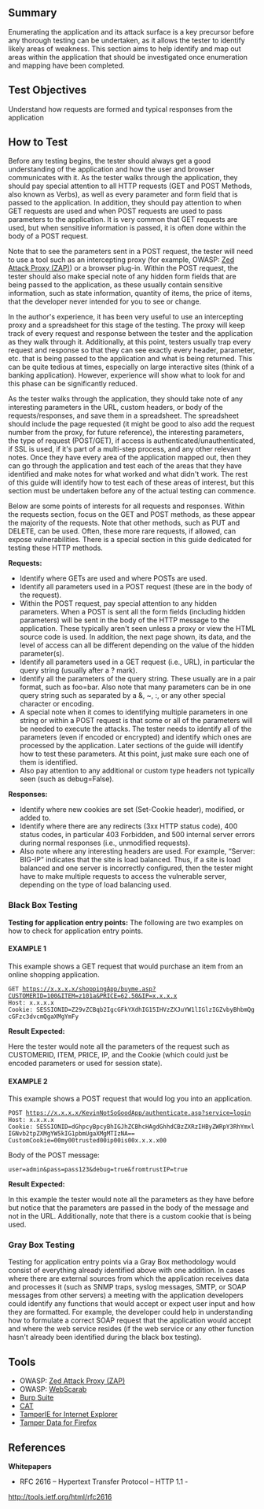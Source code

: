 ## Summary

Enumerating the application and its attack surface is a key precursor before any thorough testing can be undertaken, as it allows the tester to identify likely areas of weakness. This section aims to help identify and map out areas within the application that should be investigated once enumeration and mapping have been completed.

## Test Objectives

Understand how requests are formed and typical responses from the application

## How to Test

Before any testing begins, the tester should always get a good understanding of the application and how the user and browser communicates with it. As the tester walks through the application, they should pay special attention to all HTTP requests (GET and POST Methods, also known as Verbs), as well as every parameter and form field that is passed to the application. In addition, they should pay attention to when GET requests are used and when POST requests are used to pass parameters to the application. It is very common that GET requests are used, but when sensitive information is passed, it is often done within the body of a POST request.

Note that to see the parameters sent in a POST request, the tester will need to use a tool such as an intercepting proxy (for example, OWASP: [ Zed Attack Proxy (ZAP)](OWASP_Zed_Attack_Proxy_Project "wikilink")) or a browser plug-in. Within the POST request, the tester should also make special note of any hidden form fields that are being passed to the application, as these usually contain sensitive information, such as state information, quantity of items, the price of items, that the developer never intended for you to see or change.

In the author's experience, it has been very useful to use an intercepting proxy and a spreadsheet for this stage of the testing. The proxy will keep track of every request and response between the tester and the application as they walk through it. Additionally, at this point, testers usually trap every request and response so that they can see exactly every header, parameter, etc. that is being passed to the application and what is being returned. This can be quite tedious at times, especially on large interactive sites (think of a banking application). However, experience will show what to look for and this phase can be significantly reduced.

As the tester walks through the application, they should take note of any interesting parameters in the URL, custom headers, or body of the requests/responses, and save them in a spreadsheet. The spreadsheet should include the page requested (it might be good to also add the request number from the proxy, for future reference), the interesting parameters, the type of request (POST/GET), if access is authenticated/unauthenticated, if SSL is used, if it's part of a multi-step process, and any other relevant notes. Once they have every area of the application mapped out, then they can go through the application and test each of the areas that they have identified and make notes for what worked and what didn't work. The rest of this guide will identify how to test each of these areas of interest, but this section must be undertaken before any of the actual testing can commence.

Below are some points of interests for all requests and responses. Within the requests section, focus on the GET and POST methods, as these appear the majority of the requests. Note that other methods, such as PUT and DELETE, can be used. Often, these more rare requests, if allowed, can expose vulnerabilities. There is a special section in this guide dedicated for testing these HTTP methods.

**Requests:**

-   Identify where GETs are used and where POSTs are used.
-   Identify all parameters used in a POST request (these are in the body of the request).
-   Within the POST request, pay special attention to any hidden parameters. When a POST is sent all the form fields (including hidden parameters) will be sent in the body of the HTTP message to the application. These typically aren't seen unless a proxy or view the HTML source code is used. In addition, the next page shown, its data, and the level of access can all be different depending on the value of the hidden parameter(s).
-   Identify all parameters used in a GET request (i.e., URL), in particular the query string (usually after a ? mark).
-   Identify all the parameters of the query string. These usually are in a pair format, such as foo=bar. Also note that many parameters can be in one query string such as separated by a &, \~, :, or any other special character or encoding.
-   A special note when it comes to identifying multiple parameters in one string or within a POST request is that some or all of the parameters will be needed to execute the attacks. The tester needs to identify all of the parameters (even if encoded or encrypted) and identify which ones are processed by the application. Later sections of the guide will identify how to test these parameters. At this point, just make sure each one of them is identified.
-   Also pay attention to any additional or custom type headers not typically seen (such as debug=False).

**Responses:**

-   Identify where new cookies are set (Set-Cookie header), modified, or added to.
-   Identify where there are any redirects (3xx HTTP status code), 400 status codes, in particular 403 Forbidden, and 500 internal server errors during normal responses (i.e., unmodified requests).
-   Also note where any interesting headers are used. For example, “Server: BIG-IP” indicates that the site is load balanced. Thus, if a site is load balanced and one server is incorrectly configured, then the tester might have to make multiple requests to access the vulnerable server, depending on the type of load balancing used.

### Black Box Testing

**Testing for application entry points:**
The following are two examples on how to check for application entry points.

#### EXAMPLE 1

This example shows a GET request that would purchase an item from an online shopping application.

`GET `[`https://x.x.x.x/shoppingApp/buyme.asp?CUSTOMERID=100&ITEM=z101a&PRICE=62.50&IP=x.x.x.x`](https://x.x.x.x/shoppingApp/buyme.asp?CUSTOMERID=100&ITEM=z101a&PRICE=62.50&IP=x.x.x.x)` `\
`Host: x.x.x.x`\
`Cookie: SESSIONID=Z29vZCBqb2IgcGFkYXdhIG15IHVzZXJuYW1lIGlzIGZvbyBhbmQgcGFzc3dvcmQgaXMgYmFy`

**Result Expected:**

Here the tester would note all the parameters of the request such as CUSTOMERID, ITEM, PRICE, IP, and the Cookie (which could just be encoded parameters or used for session state).

#### EXAMPLE 2

This example shows a POST request that would log you into an application.

`POST `[`https://x.x.x.x/KevinNotSoGoodApp/authenticate.asp?service=login`](https://x.x.x.x/KevinNotSoGoodApp/authenticate.asp?service=login)\
`Host: x.x.x.x`\
`Cookie: SESSIONID=dGhpcyBpcyBhIGJhZCBhcHAgdGhhdCBzZXRzIHByZWRpY3RhYmxlIGNvb2tpZXMgYW5kIG1pbmUgaXMgMTIzNA==`\
`CustomCookie=00my00trusted00ip00is00x.x.x.x00`

Body of the POST message:

`user=admin&pass=pass123&debug=true&fromtrustIP=true`

**Result Expected:**

In this example the tester would note all the parameters as they have before but notice that the parameters are passed in the body of the message and not in the URL. Additionally, note that there is a custom cookie that is being used.

### Gray Box Testing

Testing for application entry points via a Gray Box methodology would consist of everything already identified above with one addition. In cases where there are external sources from which the application receives data and processes it (such as SNMP traps, syslog messages, SMTP, or SOAP messages from other servers) a meeting with the application developers could identify any functions that would accept or expect user input and how they are formatted. For example, the developer could help in understanding how to formulate a correct SOAP request that the application would accept and where the web service resides (if the web service or any other function hasn't already been identified during the black box testing).

## Tools

-   OWASP: [ Zed Attack Proxy (ZAP)](OWASP_Zed_Attack_Proxy_Project "wikilink")
-   OWASP: [ WebScarab](OWASP_WebScarab_Project "wikilink")
-   [Burp Suite](http://www.portswigger.net/burp/)
-   [CAT](http://www.contextis.com/research/tools/cat/)
-   [TamperIE for Internet Explorer](http://www.bayden.com/TamperIE/)
-   [Tamper Data for Firefox](https://addons.mozilla.org/en-US/firefox/addon/966)

## References

**Whitepapers**

-   RFC 2616 – Hypertext Transfer Protocol – HTTP 1.1 -

<http://tools.ietf.org/html/rfc2616>
